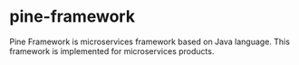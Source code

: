 # pine-framework

Pine Framework is microservices framework based on Java language.
This framework is implemented for microservices products.
